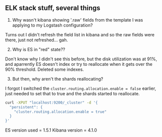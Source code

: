 ## ELK stack stuff, several things

1. Why wasn't kibana showing '.raw' fields from the template I was applying to my Logstash configuration?

Turns out I didn't refresh the field list in kibana and so the raw fields were there, just not refreshed... gah.

2. Why is ES in "red" state??

Don't know why I didn't see this before, but the disk utilization was at 91%, and aparrently ES doesn't index or try
to reallocate when it gets over the 90% threshold. Deleted some indexes.

3. But then, why aren't the shards reallocating?

I forgot I switched the `cluster.routing.allocation.enable = false` earlier, just needed to set that to true and the 
shards started to reallocate. 

```bash
curl -XPUT "localhost:9200/_cluster" -d '{
  "persistent": {
    "cluster.routing.allocation.enable = true"
  }
}'
```


ES version used = 1.5.1
Kibana version = 4.1.0
